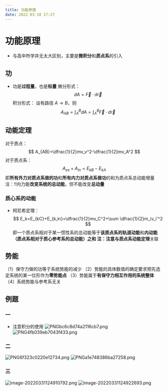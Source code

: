 ```yaml
---
title: 功能原理
date: 2022-03-18 17:27
---
```

# 功能原理
* 与高中所学并无太大区别，主要是**微积分**和**质点系**的引入
## 功
* 功是**过程量**，也是**标量**
微分形式：
$$
dA=\overrightarrow F·d\overrightarrow r
$$
积分形式：
设有路径 $A\rightarrow B$，则
$$
A_{AB}=\int^B_A dA=\int^B_A\overrightarrow F·d\overrightarrow r
$$
## 动能定理
对于质点：
$$
A_{AB}=\dfrac{1}{2}mv_v^2-\dfrac{1}{2}mv_A^2
$$
对于质点系：
$$
A_{ex}+A_{in}=E_{kB}-E_{kA}
$$
即**所有外力对质点系做的功**和**所有内力对质点系做功**的和为质点系总动能增量
注：‼️内力能**改变系统的总动能**，但不能改变**总动量**
### 质心系的动能
* 柯尼希定理：
$$
E_k=E_{kC}+E_{k,in}=\dfrac{1}{2}mv_C^2+\sum \dfrac{1}{2}m_iv_i'^2
$$
即一个质点系相对于某一惯性系的总动能等于**该质点系的轨道动能**和**内动能（质点系相对于质心参考系的总动能）**之和
注：注意与**质点系动能定理**关联
## 势能
（1）保守力做的功等于系统势能的减少
（2）势能的具体数值的确定要求预先选定系统的某一位形作为**零势能点**
（3）势能属于**有保守力相互作用的系统整体**
（4）系统势能与参考系无关
## 例题
### 一
* 注意积分的使用
![PNGbc6c8d74a2116cb7.png](http://image.tjzfile.xyz/images/2022/03/30/PNGbc6c8d74a2116cb7.png)
![PNG4fb039eb7043f433.png](http://image.tjzfile.xyz/images/2022/03/30/PNG4fb039eb7043f433.png)
### 二
![PNG6f323c0220e12734.png](http://image.tjzfile.xyz/images/2022/03/30/PNG6f323c0220e12734.png)
![PNGa1e748386ba27258.png](http://image.tjzfile.xyz/images/2022/03/30/PNGa1e748386ba27258.png)
### 三
![image-20220331124910792.png](http://image.tjzfile.xyz/images/2022/03/31/image-20220331124910792.png)
![image-20220331124922693.png](http://image.tjzfile.xyz/images/2022/03/31/image-20220331124922693.png)
